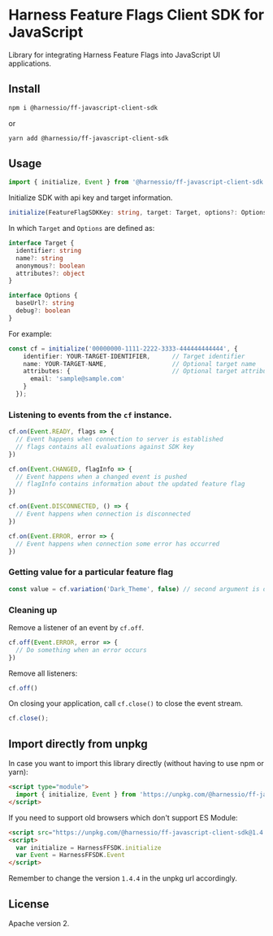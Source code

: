 # Harness Feature Flags Client SDK for JavaScript

Library for integrating Harness Feature Flags into JavaScript UI applications.

## Install

```sh
npm i @harnessio/ff-javascript-client-sdk
```

or

```sh
yarn add @harnessio/ff-javascript-client-sdk
```

## Usage

```ts
import { initialize, Event } from '@harnessio/ff-javascript-client-sdk'
```

Initialize SDK with api key and target information.

```ts
initialize(FeatureFlagSDKKey: string, target: Target, options?: Options)
```

In which `Target` and `Options` are defined as:

```ts
interface Target {
  identifier: string
  name?: string
  anonymous?: boolean
  attributes?: object
}

interface Options {
  baseUrl?: string
  debug?: boolean
}
```

For example:

```ts
const cf = initialize('00000000-1111-2222-3333-444444444444', {
    identifier: YOUR-TARGET-IDENTIFIER,      // Target identifier
    name: YOUR-TARGET-NAME,                  // Optional target name
    attributes: {                            // Optional target attributes
      email: 'sample@sample.com'
    }
  });
```

### Listening to events from the `cf` instance.

```ts
cf.on(Event.READY, flags => {
  // Event happens when connection to server is established
  // flags contains all evaluations against SDK key
})

cf.on(Event.CHANGED, flagInfo => {
  // Event happens when a changed event is pushed
  // flagInfo contains information about the updated feature flag
})

cf.on(Event.DISCONNECTED, () => {
  // Event happens when connection is disconnected
})

cf.on(Event.ERROR, error => {
  // Event happens when connection some error has occurred
})
```

### Getting value for a particular feature flag

```ts
const value = cf.variation('Dark_Theme', false) // second argument is default value when variation does not exist
```

### Cleaning up

Remove a listener of an event by `cf.off`.

```ts
cf.off(Event.ERROR, error => {
  // Do something when an error occurs
})
```

Remove all listeners:

```ts
cf.off()
```

On closing your application, call `cf.close()` to close the event stream.

```ts
cf.close();
```

## Import directly from unpkg

In case you want to import this library directly (without having to use npm or yarn):

```html
<script type="module">
  import { initialize, Event } from 'https://unpkg.com/@harnessio/ff-javascript-client-sdk@1.4.4/dist/sdk.client.js'
</script>
```

If you need to support old browsers which don't support ES Module:

```html
<script src="https://unpkg.com/@harnessio/ff-javascript-client-sdk@1.4.4/dist/sdk.client.js"></script>
<script>
  var initialize = HarnessFFSDK.initialize
  var Event = HarnessFFSDK.Event
</script>
```

Remember to change the version `1.4.4` in the unpkg url accordingly.

## License

Apache version 2.